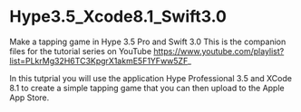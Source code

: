# Hype3.5_Xcode8.1_Swift3.0
Make a tapping game in Hype 3.5 Pro and Swift 3.0 
This is the companion files for the tutorial series on YouTube
https://www.youtube.com/playlist?list=PLkrMg32H6TC3KpgrX1akmE5F1YFww5ZF_

In this tutprial you will use the application Hype Professional 3.5 and XCode 8.1 to create a simple tapping game that you can 
then upload to the Apple App Store.
